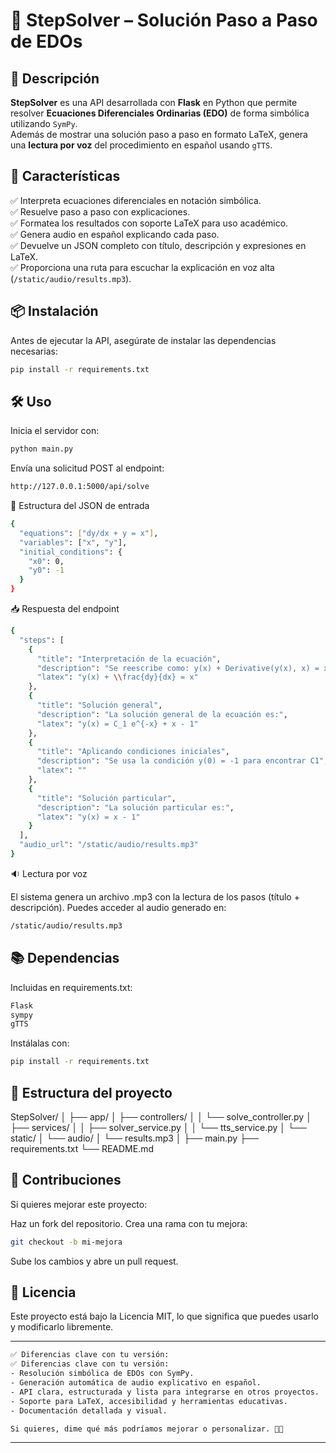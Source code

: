 # 🧠 StepSolver – Solución Paso a Paso de EDOs

## 📌 Descripción

**StepSolver** es una API desarrollada con **Flask** en Python que permite resolver **Ecuaciones Diferenciales Ordinarias (EDO)** de forma simbólica utilizando `SymPy`.  
Además de mostrar una solución paso a paso en formato LaTeX, genera una **lectura por voz** del procedimiento en español usando `gTTS`.

## 🚀 Características

✅ Interpreta ecuaciones diferenciales en notación simbólica.  
✅ Resuelve paso a paso con explicaciones.  
✅ Formatea los resultados con soporte LaTeX para uso académico.  
✅ Genera audio en español explicando cada paso.  
✅ Devuelve un JSON completo con título, descripción y expresiones en LaTeX.  
✅ Proporciona una ruta para escuchar la explicación en voz alta (`/static/audio/results.mp3`).

## 📦 Instalación

Antes de ejecutar la API, asegúrate de instalar las dependencias necesarias:

```bash
pip install -r requirements.txt
```

## 🛠️ Uso

Inicia el servidor con:

```bash
python main.py
```

Envía una solicitud POST al endpoint:

```bash
http://127.0.0.1:5000/api/solve
```

🔸 Estructura del JSON de entrada
```bash
{
  "equations": ["dy/dx + y = x"],
  "variables": ["x", "y"],
  "initial_conditions": {
    "x0": 0,
    "y0": -1
  }
}
```

📥 Respuesta del endpoint
```bash
{
  "steps": [
    {
      "title": "Interpretación de la ecuación",
      "description": "Se reescribe como: y(x) + Derivative(y(x), x) = x",
      "latex": "y(x) + \\frac{dy}{dx} = x"
    },
    {
      "title": "Solución general",
      "description": "La solución general de la ecuación es:",
      "latex": "y(x) = C_1 e^{-x} + x - 1"
    },
    {
      "title": "Aplicando condiciones iniciales",
      "description": "Se usa la condición y(0) = -1 para encontrar C1",
      "latex": ""
    },
    {
      "title": "Solución particular",
      "description": "La solución particular es:",
      "latex": "y(x) = x - 1"
    }
  ],
  "audio_url": "/static/audio/results.mp3"
}
```

🔉 Lectura por voz

El sistema genera un archivo .mp3 con la lectura de los pasos (título + descripción).
Puedes acceder al audio generado en:

```bash
/static/audio/results.mp3
```

## 📚 Dependencias

Incluidas en requirements.txt:

```bash
Flask
sympy
gTTS
```

Instálalas con:

```bash
pip install -r requirements.txt
```

## 📁 Estructura del proyecto

StepSolver/ │ ├── app/ │ ├── controllers/ │ │ └── solve_controller.py │ ├── services/ │ │ ├── solver_service.py │ │ └── tts_service.py │ └── static/ │ └── audio/ │ └── results.mp3 │ ├── main.py ├── requirements.txt └── README.md  

## 🤝 Contribuciones

Si quieres mejorar este proyecto:

Haz un fork del repositorio.
Crea una rama con tu mejora:

```bash
git checkout -b mi-mejora
```

Sube los cambios y abre un pull request.

## 📜 Licencia

Este proyecto está bajo la Licencia MIT, lo que significa que puedes usarlo y modificarlo libremente.

---

```bash
✅ Diferencias clave con tu versión:
✅ Diferencias clave con tu versión:
- Resolución simbólica de EDOs con SymPy.
- Generación automática de audio explicativo en español.
- API clara, estructurada y lista para integrarse en otros proyectos.
- Soporte para LaTeX, accesibilidad y herramientas educativas.
- Documentación detallada y visual.

Si quieres, dime qué más podríamos mejorar o personalizar. 🚀😃
```

---